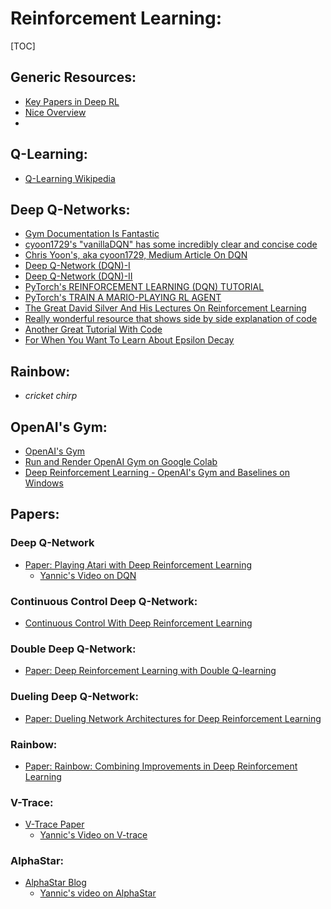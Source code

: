 # Reinforcement Learning:

[TOC]

## Generic Resources:

* [Key Papers in Deep RL](https://spinningup.openai.com/en/latest/spinningup/keypapers.html)
* [Nice Overview](https://medium.com/analytics-vidhya/reinforcement-learning-beginners-approach-chapter-i-689f999cf572)
* 

## Q-Learning:

* [Q-Learning Wikipedia](https://en.wikipedia.org/wiki/Q-learning)

## Deep Q-Networks:

* [Gym Documentation Is Fantastic](https://gym.openai.com/envs/#toy_text)
* [cyoon1729's "vanillaDQN" has some incredibly clear and concise code](https://github.com/cyoon1729/deep-Q-networks)
* [Chris Yoon's, aka cyoon1729, Medium Article On DQN](https://towardsdatascience.com/dqn-part-1-vanilla-deep-q-networks-6eb4a00febfb)
* [Deep Q-Network (DQN)-I](https://towardsdatascience.com/deep-q-network-dqn-i-bce08bdf2af)
* [Deep Q-Network (DQN)-II](https://towardsdatascience.com/deep-q-network-dqn-ii-b6bf911b6b2c)
* [PyTorch's REINFORCEMENT LEARNING (DQN) TUTORIAL](https://pytorch.org/tutorials/intermediate/reinforcement_q_learning.html)
* [PyTorch's TRAIN A MARIO-PLAYING RL AGENT](https://pytorch.org/tutorials/intermediate/mario_rl_tutorial.html)
* [The Great David Silver And His Lectures On Reinforcement Learning](https://deepmind.com/learning-resources/-introduction-reinforcement-learning-david-silver)
* [Really wonderful resource that shows side by side explanation of code](https://nn.labml.ai/rl/dqn/index.html)
* [Another Great Tutorial With Code](https://arztsamuel.github.io/en/blogs/2018/Gym-and-Baselines-on-Windows.html)
* [For When You Want To Learn About Epsilon Decay](https://stackoverflow.com/questions/53198503/epsilon-and-learning-rate-decay-in-epsilon-greedy-q-learning)

## Rainbow:

* *cricket chirp* 

## OpenAI's Gym:

* [OpenAI's Gym](https://gym.openai.com/envs/#classic_control)
* [Run and Render OpenAI Gym on Google Colab](https://ymd_h.gitlab.io/ymd_blog/posts/gym_on_google_colab_with_gnwrapper/)
* [Deep Reinforcement Learning - OpenAI's Gym and Baselines on Windows](https://arztsamuel.github.io/en/blogs/2018/Gym-and-Baselines-on-Windows.html)

## Papers:

### Deep Q-Network

* [Paper: Playing Atari with Deep Reinforcement Learning](https://www.cs.toronto.edu/~vmnih/docs/dqn.pdf)
  * [Yannic's Video on DQN](https://www.youtube.com/watch?v=rFwQDDbYTm4&list=PL1v8zpldgH3qQB5Pz6ZSTTDLu0BjAJYNf)

### Continuous Control Deep Q-Network:

* [Continuous Control With Deep Reinforcement Learning](https://arxiv.org/pdf/1509.02971.pdf)

### Double Deep Q-Network:

* [Paper: Deep Reinforcement Learning with Double Q-learning](https://arxiv.org/pdf/1509.06461.pdf)

### Dueling Deep Q-Network:

* [Paper: Dueling Network Architectures for Deep Reinforcement Learning](https://arxiv.org/pdf/1511.06581.pdf)

### Rainbow:

* [Paper: Rainbow: Combining Improvements in Deep Reinforcement Learning](https://arxiv.org/pdf/1710.02298.pdf)

### V-Trace:

* [V-Trace Paper](https://arxiv.org/abs/1802.01561)
  * [Yannic's Video on V-trace](https://www.youtube.com/watch?v=kOy49NqZeqI)

### AlphaStar:

* [AlphaStar Blog](https://www.deepmind.com/blog/article/AlphaStar-Grandmaster-level-in-StarCraft-II-using-multi-agent-reinforcement-learning)
  * [Yannic's video on AlphaStar](https://www.youtube.com/watch?v=BTLCdge7uSQ)



